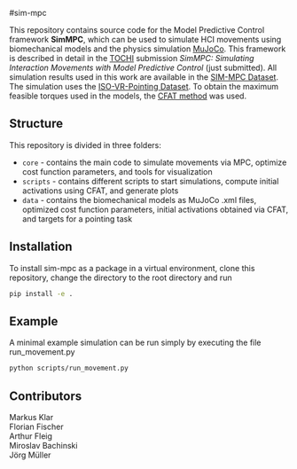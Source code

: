 #sim-mpc

This repository contains source code for the Model Predictive Control framework __SimMPC__, which can be used to simulate HCI movements using biomechanical models and the physics simulation [MuJoCo](https://mujoco.org/). This framework is described in detail in the [TOCHI](https://dl.acm.org/journal/tochi) submission *SimMPC: Simulating Interaction Movements with Model Predictive Control* (just submitted). All simulation results used in this work are available in the [SIM-MPC Dataset](https://zenodo.org/record/7300220#.Y2pOyuSZOUk). The simulation uses the [ISO-VR-Pointing Dataset](https://zenodo.org/record/7300062#.Y2pQJeSZOUk). To obtain the maximum feasible torques used in the models, the [CFAT method](https://github.com/fl0fischer/cfat) was used.
  
## Structure
This repository is divided in three folders:
- $\texttt{core}$ - contains the main code to simulate movements via MPC, optimize cost function parameters, and tools for visualization 
- $\texttt{scripts}$ - contains different scripts to start simulations, compute initial activations using CFAT, and generate plots
- $\texttt{data}$ - contains the biomechanical models as MuJoCo .xml files, optimized cost function parameters, initial activations obtained via CFAT, and targets for a pointing task

## Installation
To install sim-mpc as a package in a virtual environment, clone this repository, change the directory to the root directory and run 
```bash
pip install -e .
```

## Example
A minimal example simulation can be run simply by executing the file run_movement.py
```bash
python scripts/run_movement.py
```

## Contributors
Markus Klar  
Florian Fischer  
Arthur Fleig  
Miroslav Bachinski  
Jörg Müller  
